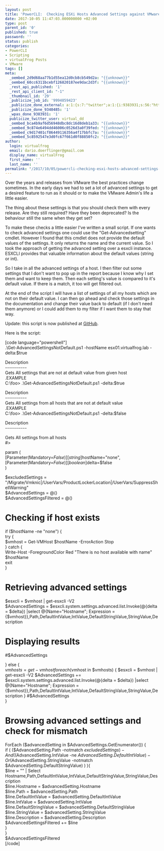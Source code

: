 ```yaml
---
layout: post
title: 'PowerCLI:  Checking ESXi Hosts Advanced Settings against VMware''s default'
date: 2017-10-05 11:47:03.000000000 +02:00
type: post
parent_id: '0'
published: true
password: ''
status: publish
categories:
- PowerCLI
- Scripting
- virtualFrog Posts
- VMware
tags: []
meta:
  _oembed_2d9d68aa77b1d55ea12d0cb8cb549d2a: "{{unknown}}"
  _oembed_60cc6311bcebf126820187ee9dac2d3f: "{{unknown}}"
  _rest_api_published: '1'
  _rest_api_client_id: "-1"
  _thumbnail_id: '29'
  _publicize_job_id: '9994859423'
  _publicize_done_external: a:1:{s:7:"twitter";a:1:{i:9383931;s:56:"https://twitter.com/virtual_dd/status/915875980639637504";}}
  _publicize_done_9340485: '1'
  _wpas_done_9383931: '1'
  publicize_twitter_user: virtual_dd
  _oembed_bca4b9af6d56948dbc8dc16d8deb1a33: "{{unknown}}"
  _oembed_9c874e6494dd46006c0526d3a0f39fed: "{{unknown}}"
  _oembed_c9d17401cf86449116356a4f17bbfc7a: "{{unknown}}"
  _oembed_5c8592547e3d0fc67f661d0f88850fc2: "{{unknown}}"
author:
  login: virtualfrog
  email: dario.doerflinger@gmail.com
  display_name: virtualFrog
  first_name: ''
  last_name: ''
permalink: "/2017/10/05/powercli-checking-esxi-hosts-advanced-settings-against-vmwares-default/"
---
```

<p>Over the years and releases from VMware the best practices change sometimes. In the early days we had to set a lot of advanced settings to get a desired feature to run as it should or to make the VMware Admin's life a little easier.</p>
<p>The thing about these settings is that you should check them with every release. Are they still required? Have they been deprecated? Is the behaviour still the same when they get set?</p>
<p><!--more--></p>
<p>To make these checks a little easier I've written a small script. If one wants to check advanced settings one could use the "Get-Advancedsetting" cmdlet. However I found that this cmdlet does not provide the default values of the settings. It only returns the name and the current value. So I took the approach of getting the advanced setting over a esxcli instance. ESXCLI provides that valuable information about the default values (string or int).</p>
<p>So I take in all the advanced settings of a host. I then filter out some settings that I don't want to pop up in the report because I know why I set them and want to keep them. Then each setting's value is compared to it's default value. If there is a match, it too will get filtered out.</p>
<p>At the end of the script I will have a list of settings of all my hosts which are not on their default value. I can then go ahead and check those settings in the documentation and change their value back to default (if I don't need them anymore) or I could add them to my filter if I want them to stay that way.</p>
<p>Update: this script is now published at <a href="https://github.com/virtualFrog/PowerCLI-Scripts" target="_blank" rel="noopener">GitHub</a>.</p>
<p>Here is the script:</p>
<p>[code language="powershell"]<br />
 .\Get-AdvancedSettingsNotDefault.ps1 -hostName esx01.virtualfrog.lab -delta:$true</p>
<p>	Description<br />
	-----------<br />
	Gets All settings that are not at default value from given host<br />
.EXAMPLE<br />
    C:\foo&gt; .\Get-AdvancedSettingsNotDefault.ps1 -delta:$true</p>
<p>    Description<br />
    -----------<br />
    Gets All settings from all hosts that are not at default value<br />
.EXAMPLE<br />
    C:\foo&gt; .\Get-AdvancedSettingsNotDefault.ps1 -delta:$false</p>
<p>    Description<br />
    -----------
  
 Gets All settings from all hosts  
#\> 

param (  
 [Parameter(Mandatory=$False)]  
 [string]$hostName="none",  
 [Parameter(Mandatory=$False)]  
 [boolean]$delta=$false  
)

$excludedSettings = "/Migrate/Vmknic|/UserVars/ProductLockerLocation|/UserVars/SuppressShellWarning"  
$AdvancedSettings = @()  
$AdvancedSettingsFiltered = @()

# Checking if host exists  
if ($hostName -ne "none") {  
 try {  
 $vmhost = Get-VMHost $hostName -ErrorAction Stop  
 } catch {  
 Write-Host -ForegroundColor Red "There is no host available with name" $hostName  
 exit  
 }

# Retrieving advanced settings  
 $esxcli = $vmhost | get-esxcli -V2  
 $AdvancedSettings = $esxcli.system.settings.advanced.list.Invoke(@{delta = $delta}) |select @{Name="Hostname"; Expression = {$vmhost}},Path,DefaultIntValue,IntValue,DefaultStringValue,StringValue,Description

# Displaying results  
 #$AdvancedSettings

} else {  
 $vmhosts = get-vmhost  
 foreach ($vmhost in $vmhosts) {  
 $esxcli = $vmhost | get-esxcli -V2  
 $AdvancedSettings += $esxcli.system.settings.advanced.list.Invoke(@{delta = $delta}) |select @{Name="Hostname"; Expression = {$vmhost}},Path,DefaultIntValue,IntValue,DefaultStringValue,StringValue,Description  
 }  
 #$AdvancedSettings  
}

# Browsing advanced settings and check for mismatch  
ForEach ($advancedSetting in $AdvancedSettings.GetEnumerator()) {  
 if ( ($AdvancedSetting.Path -notmatch $excludedSettings) -And (($AdvancedSetting.IntValue -ne $AdvancedSetting.DefaultIntValue) -Or ($AdvancedSetting.StringValue -notmatch $AdvancedSetting.DefaultStringValue) ) ){  
 $line = "" | Select Hostname,Path,DefaultIntValue,IntValue,DefaultStringValue,StringValue,Description  
 $line.Hostname = $advancedSetting.Hostname  
 $line.Path = $advancedSetting.Path  
 $line.DefaultIntValue = $advancedSetting.DefaultIntValue  
 $line.IntValue = $advancedSetting.IntValue  
 $line.DefaultStringValue = $advancedSetting.DefaultStringValue  
 $line.StringValue = $advancedSetting.StringValue  
 $line.Description = $advancedSetting.Description  
 $AdvancedSettingsFiltered += $line  
 }  
}  
$AdvancedSettingsFiltered  
[/code]

